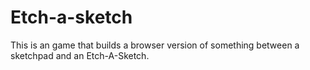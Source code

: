 # Etch-a-sketch
This is an game that builds a browser version of something between a sketchpad and an Etch-A-Sketch.
